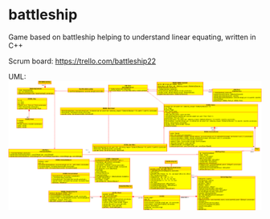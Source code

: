 # battleship
Game based on battleship helping to understand linear equating, written in C++

Scrum board:
https://trello.com/battleship22

UML:
![alt text](https://raw.githubusercontent.com/coffeemaker2017/battleship/master/uml.png)
